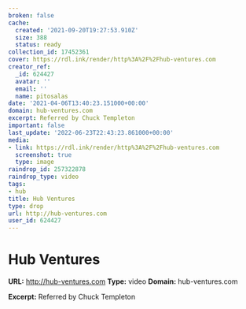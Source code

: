 ```yaml
---
broken: false
cache:
  created: '2021-09-20T19:27:53.910Z'
  size: 388
  status: ready
collection_id: 17452361
cover: https://rdl.ink/render/http%3A%2F%2Fhub-ventures.com
creator_ref:
  _id: 624427
  avatar: ''
  email: ''
  name: pitosalas
date: '2021-04-06T13:40:23.151000+00:00'
domain: hub-ventures.com
excerpt: Referred by Chuck Templeton
important: false
last_update: '2022-06-23T22:43:23.861000+00:00'
media:
- link: https://rdl.ink/render/http%3A%2F%2Fhub-ventures.com
  screenshot: true
  type: image
raindrop_id: 257322878
raindrop_type: video
tags:
- hub
title: Hub Ventures
type: drop
url: http://hub-ventures.com
user_id: 624427
---
```


# Hub Ventures

**URL:** http://hub-ventures.com
**Type:** video
**Domain:** hub-ventures.com

**Excerpt:** Referred by Chuck Templeton
